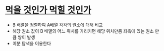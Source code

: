 # [먹을 것인가 먹힐 것인가](https://www.acmicpc.net/problem/7795)

- B 배열을 정렬하여 A배열 각각의 원소에 대해 비교
- 해당 원소 값이 B 배열의 어느 위치를 가리키면 해당 위치만큼 좌측에 있는 원소 만큼 쌍이 발생
- 이분 탐색을 이용한다
